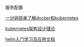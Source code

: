 服务配置

[一分钟简单了解docker和kubernetes](https://bbotte.github.io/service_config/a-minute-to-learn-about-docker-and-kubernetes)

[kubernetes架构设计理论](https://bbotte.github.io/service_config/kubernetes-design-and-architecture)

[helm入门学习及应用文档](https://bbotte.github.io/service_config/helm-entry-learning-and-application-documentation)